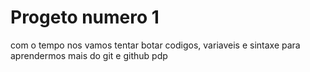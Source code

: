 # Progeto numero 1
com o tempo nos vamos tentar botar codigos, variaveis e sintaxe para 
aprendermos mais do git e github pdp
